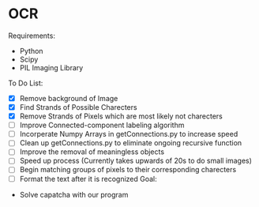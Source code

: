 # OCR
Requirements:
- Python
- Scipy
- PIL Imaging Library

To Do List:
- [x] Remove background of Image
- [x] Find Strands of Possible Charecters
- [x] Remove Strands of Pixels which are most likely not charecters
- [ ] Improve Connected-component labeling algorithm
- [ ] Incorperate Numpy Arrays in getConnections.py to increase speed
- [ ] Clean up getConnections.py to eliminate ongoing recursive function
- [ ] Improve the removal of meaningless objects
- [ ] Speed up process (Currently takes upwards of 20s to do small images)
- [ ] Begin matching groups of pixels to their corresponding charecters
- [ ] Format the text after it is recognized
Goal:
- Solve capatcha with our program
